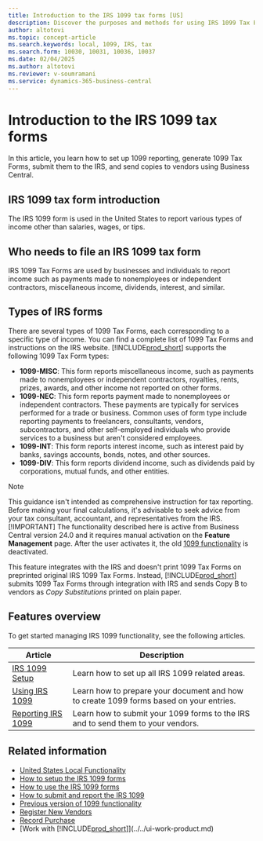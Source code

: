 ```yaml
---
title: Introduction to the IRS 1099 tax forms [US]
description: Discover the purposes and methods for using IRS 1099 Tax Forms in the US.
author: altotovi
ms.topic: concept-article
ms.search.keywords: local, 1099, IRS, tax
ms.search.form: 10030, 10031, 10036, 10037
ms.date: 02/04/2025
ms.author: altotovi
ms.reviewer: v-soumramani
ms.service: dynamics-365-business-central
---
```


# Introduction to the IRS 1099 tax forms

In this article, you learn how to set up 1099 reporting, generate 1099 Tax Forms, submit them to the IRS, and send copies to vendors using Business Central.

## IRS 1099 tax form introduction

The IRS 1099 form is used in the United States to report various types of income other than salaries, wages, or tips.

## Who needs to file an IRS 1099 tax form

IRS 1099 Tax Forms are used by businesses and individuals to report income such as payments made to nonemployees or independent contractors, miscellaneous income, dividends, interest, and similar.

## Types of IRS forms

There are several types of 1099 Tax Forms, each corresponding to a specific type of income. You can find a complete list of 1099 Tax Forms and instructions on the IRS website. [!INCLUDE[prod_short](../../includes/prod_short.md)] supports the following 1099 Tax Form types:

- **1099-MISC**: This form reports miscellaneous income, such as payments made to nonemployees or independent contractors, royalties, rents, prizes, awards, and other income not reported on other forms.  
- **1099-NEC**: This form reports payment made to nonemployees or independent contractors. These payments are typically for services performed for a trade or business. Common uses of form type include reporting payments to freelancers, consultants, vendors, subcontractors, and other self-employed individuals who provide services to a business but aren't considered employees.
- **1099-INT**: This form reports interest income, such as interest paid by banks, savings accounts, bonds, notes, and other sources.  
- **1099-DIV**: This form reports dividend income, such as dividends paid by corporations, mutual funds, and other entities.

> [!NOTE]
> This guidance isn't intended as comprehensive instruction for tax reporting. Before making your final calculations, it's advisable to seek advice from your tax consultant, accountant, and representatives from the IRS.
> [!IMPORTANT]
> The functionality described here is active from Business Central version 24.0 and it requires manual activation on the **Feature Management** page. After the user activates it, the old [1099 functionality](set-up-use-irs1099-form.md) is deactivated.

This feature integrates with the IRS and doesn't print 1099 Tax Forms on preprinted original IRS 1099 Tax Forms. Instead, [!INCLUDE[prod_short](../../includes/prod_short.md)] submits 1099 Tax Forms through integration with IRS and sends Copy B to vendors as *Copy Substitutions* printed on plain paper.  

## Features overview

To get started managing IRS 1099 functionality, see the following articles.  

|  Article  |  Description  |  
|--------|--------------|  
| [IRS 1099 Setup](set-up-use-irs1099-form-v24.md) | Learn how to set up all IRS 1099 related areas. |
| [Using IRS 1099](how-to-1099-use.md) | Learn how to prepare your document and how to create 1099 forms based on your entries. |
| [Reporting IRS 1099](how-to-1099-report.md) | Learn how to submit your 1099 forms to the IRS and to send them to your vendors. |

## Related information

- [United States Local Functionality](united-states-local-functionality.md)
- [How to setup the IRS 1099 forms](set-up-use-irs1099-form-v24.md)
- [How to use the IRS 1099 forms](how-to-1099-use.md)
- [How to submit and report the IRS 1099](set-up-use-irs1099-form-v24.md#print-report-configuration)
- [Previous version of 1099 functionality](set-up-use-irs1099-form.md)
- [Register New Vendors](../../purchasing-how-register-new-vendors.md)
- [Record Purchase](../../purchasing-how-record-purchases.md)
- [Work with [!INCLUDE[prod_short](../../includes/prod_short.md)]](../../ui-work-product.md)
